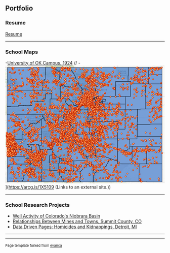 ## Portfolio

### Resume
[Resume](pdf/Resume.pdf)


---

### School Maps 

-[University of OK Campus, 1924](pdf/Lab_9_Map_2.pdf) //
-![Mines of Colorado](images/Mines.png)](https://arcg.is/1X5109 (Links to an external site.))

---


### School Research Projects

- [Well Activity of Colorado's Niobrara Basin](pdf/Nio_Basin.pdf)
- [Relationships Between Mines and Towns, Summit County, CO](pdf/Relationships.pdf)
- [Data Driven Pages: Homicides and Kidnappings, Detroit, MI](pdf/Lab_10.pdf)

---




---
<p style="font-size:11px">Page template forked from <a href="https://github.com/evanca/quick-portfolio">evanca</a></p>
<!-- Remove above link if you don't want to attibute -->
